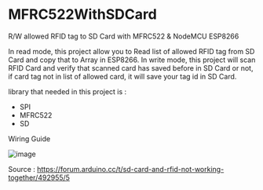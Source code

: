 # MFRC522WithSDCard
R/W allowed RFID tag to SD Card with MFRC522 &amp; NodeMCU ESP8266


In read mode, this project allow you to Read list of allowed RFID tag from SD Card and copy that to Array in ESP8266.
In write mode, this project will scan RFID Card and verify that scanned card has saved before in SD Card or not, if card tag not in list of allowed card, it will save your tag id in SD Card.

library that needed in this project is :
- SPI
- MFRC522
- SD

Wiring Guide

![image](https://github.com/bimarenth/MFRC522WithSDCard/assets/94059195/dba2be90-728e-4316-aa7c-df863aa79e39)

Source : https://forum.arduino.cc/t/sd-card-and-rfid-not-working-together/492955/5
